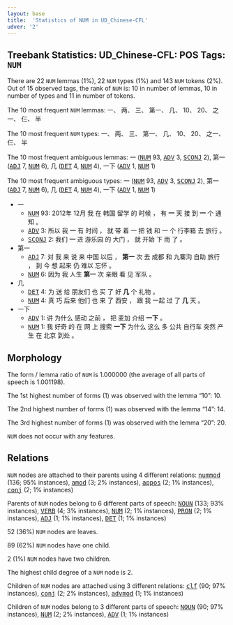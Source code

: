 ```yaml
---
layout: base
title:  'Statistics of NUM in UD_Chinese-CFL'
udver: '2'
---
```


## Treebank Statistics: UD_Chinese-CFL: POS Tags: `NUM`

There are 22 `NUM` lemmas (1%), 22 `NUM` types (1%) and 143 `NUM` tokens (2%).
Out of 15 observed tags, the rank of `NUM` is: 10 in number of lemmas, 10 in number of types and 11 in number of tokens.

The 10 most frequent `NUM` lemmas: 一、 两、 三、 第一、 几、 10、 20、 之一、 仨、 半

The 10 most frequent `NUM` types:  一、 两、 三、 第一、 几、 10、 20、 之一、 仨、 半

The 10 most frequent ambiguous lemmas: 一 (<tt><a href="zh_cfl-pos-NUM.html">NUM</a></tt> 93, <tt><a href="zh_cfl-pos-ADV.html">ADV</a></tt> 3, <tt><a href="zh_cfl-pos-SCONJ.html">SCONJ</a></tt> 2), 第一 (<tt><a href="zh_cfl-pos-ADJ.html">ADJ</a></tt> 7, <tt><a href="zh_cfl-pos-NUM.html">NUM</a></tt> 6), 几 (<tt><a href="zh_cfl-pos-DET.html">DET</a></tt> 4, <tt><a href="zh_cfl-pos-NUM.html">NUM</a></tt> 4), 一下 (<tt><a href="zh_cfl-pos-ADV.html">ADV</a></tt> 1, <tt><a href="zh_cfl-pos-NUM.html">NUM</a></tt> 1)

The 10 most frequent ambiguous types:  一 (<tt><a href="zh_cfl-pos-NUM.html">NUM</a></tt> 93, <tt><a href="zh_cfl-pos-ADV.html">ADV</a></tt> 3, <tt><a href="zh_cfl-pos-SCONJ.html">SCONJ</a></tt> 2), 第一 (<tt><a href="zh_cfl-pos-ADJ.html">ADJ</a></tt> 7, <tt><a href="zh_cfl-pos-NUM.html">NUM</a></tt> 6), 几 (<tt><a href="zh_cfl-pos-DET.html">DET</a></tt> 4, <tt><a href="zh_cfl-pos-NUM.html">NUM</a></tt> 4), 一下 (<tt><a href="zh_cfl-pos-ADV.html">ADV</a></tt> 1, <tt><a href="zh_cfl-pos-NUM.html">NUM</a></tt> 1)


* 一
  * <tt><a href="zh_cfl-pos-NUM.html">NUM</a></tt> 93: 2012年 12月 我 在 韩国 留学 的 时候 ， 有 <b>一</b> 天 接 到 <b>一</b> 个 通知 。
  * <tt><a href="zh_cfl-pos-ADV.html">ADV</a></tt> 3: 所以 我 <b>一</b> 有 时间 ， 就 带 着 一 把 钱 和 一 个 行李箱 去 旅行 。
  * <tt><a href="zh_cfl-pos-SCONJ.html">SCONJ</a></tt> 2: 我们 <b>一</b> 进 游乐园 的 大门 ， 就 开始 下 雨 了 。
* 第一
  * <tt><a href="zh_cfl-pos-ADJ.html">ADJ</a></tt> 7: 对 我 来 说 来 中国 以后 ， <b>第一</b> 次 去 成都 和 九寨沟 自助 旅行 ， 到 今 想 起来 仍 难以 忘怀 。
  * <tt><a href="zh_cfl-pos-NUM.html">NUM</a></tt> 6: 因为 我 人生 <b>第一</b> 次 亲眼 看 见 军队 。
* 几
  * <tt><a href="zh_cfl-pos-DET.html">DET</a></tt> 4: 为 送 给 朋友们 也 买 了 好 <b>几</b> 个 礼物 。
  * <tt><a href="zh_cfl-pos-NUM.html">NUM</a></tt> 4: 真 巧 后来 他们 也 来 了 西安 ， 跟 我 一起 过 了 <b>几</b> 天 。
* 一下
  * <tt><a href="zh_cfl-pos-ADV.html">ADV</a></tt> 1: 讲 为什么 感动 之前 ， 把 麦加 介绍 <b>一下</b> 。
  * <tt><a href="zh_cfl-pos-NUM.html">NUM</a></tt> 1: 我 好奇 的 在 网 上 搜索 <b>一下</b> 为什么 这么 多 公共 自行车 突然 产生 在 北京 到处 。

## Morphology

The form / lemma ratio of `NUM` is 1.000000 (the average of all parts of speech is 1.001198).

The 1st highest number of forms (1) was observed with the lemma “10”: 10.

The 2nd highest number of forms (1) was observed with the lemma “14”: 14.

The 3rd highest number of forms (1) was observed with the lemma “20”: 20.

`NUM` does not occur with any features.


## Relations

`NUM` nodes are attached to their parents using 4 different relations: <tt><a href="zh_cfl-dep-nummod.html">nummod</a></tt> (136; 95% instances), <tt><a href="zh_cfl-dep-amod.html">amod</a></tt> (3; 2% instances), <tt><a href="zh_cfl-dep-appos.html">appos</a></tt> (2; 1% instances), <tt><a href="zh_cfl-dep-conj.html">conj</a></tt> (2; 1% instances)

Parents of `NUM` nodes belong to 6 different parts of speech: <tt><a href="zh_cfl-pos-NOUN.html">NOUN</a></tt> (133; 93% instances), <tt><a href="zh_cfl-pos-VERB.html">VERB</a></tt> (4; 3% instances), <tt><a href="zh_cfl-pos-NUM.html">NUM</a></tt> (2; 1% instances), <tt><a href="zh_cfl-pos-PRON.html">PRON</a></tt> (2; 1% instances), <tt><a href="zh_cfl-pos-ADJ.html">ADJ</a></tt> (1; 1% instances), <tt><a href="zh_cfl-pos-DET.html">DET</a></tt> (1; 1% instances)

52 (36%) `NUM` nodes are leaves.

89 (62%) `NUM` nodes have one child.

2 (1%) `NUM` nodes have two children.

The highest child degree of a `NUM` node is 2.

Children of `NUM` nodes are attached using 3 different relations: <tt><a href="zh_cfl-dep-clf.html">clf</a></tt> (90; 97% instances), <tt><a href="zh_cfl-dep-conj.html">conj</a></tt> (2; 2% instances), <tt><a href="zh_cfl-dep-advmod.html">advmod</a></tt> (1; 1% instances)

Children of `NUM` nodes belong to 3 different parts of speech: <tt><a href="zh_cfl-pos-NOUN.html">NOUN</a></tt> (90; 97% instances), <tt><a href="zh_cfl-pos-NUM.html">NUM</a></tt> (2; 2% instances), <tt><a href="zh_cfl-pos-ADV.html">ADV</a></tt> (1; 1% instances)


